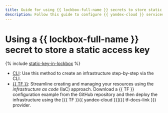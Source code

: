 ```yaml
---
title: Guide for using {{ lockbox-full-name }} secrets to store static access keys
description: Follow this guide to configure {{ yandex-cloud }} services with an AWS-compatible API to use service account static access keys stored in {{ lockbox-full-name }} secrets.
---
```


# Using a {{ lockbox-full-name }} secret to store a static access key

{% include [static-key-in-lockbox](../../../_tutorials/security/static-key-in-lockbox.md) %}

* [CLI](console.md): Use this method to create an infrastructure step-by-step via the CLI.
* [{{ TF }}](terraform.md): Streamline creating and managing your resources using the _infrastructure as code_ (IaC) approach. Download a {{ TF }} configuration example from the GitHub repository and then deploy the infrastructure using the [{{ TF }}{{ yandex-cloud }}]({{ tf-docs-link }})  provider.